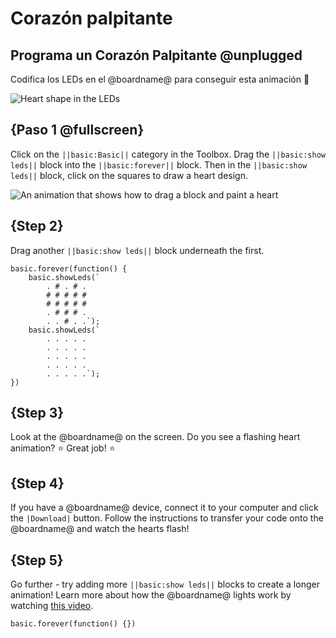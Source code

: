 # Corazón palpitante

## Programa un Corazón Palpitante @unplugged

Codifica los LEDs en el @boardname@ para conseguir esta animación 💖

![Heart shape in the LEDs](/static/mb/projects/flashing-heart/sim.gif)

## {Paso 1 @fullscreen}

Click on the ``||basic:Basic||`` category in the Toolbox. 
Drag the ``||basic:show leds||`` block into the ``||basic:forever||`` block. 
Then in the ``||basic:show leds||`` block, click on the squares to draw a heart design.

![An animation that shows how to drag a block and paint a heart](/static/mb/projects/flashing-heart/showleds.gif)

## {Step 2}

Drag another ``||basic:show leds||`` block underneath the first.

```blocks
basic.forever(function() {
    basic.showLeds(`
        . # . # .
        # # # # #
        # # # # #
        . # # # .
        . . # . .`);
    basic.showLeds(`
        . . . . .
        . . . . .
        . . . . .
        . . . . .
        . . . . .`);
})
```

## {Step 3}

Look at the @boardname@ on the screen. Do you see a flashing heart animation? ⭐ Great job! ⭐ 

## {Step 4}

If you have a @boardname@ device, connect it to your computer and click the ``|Download|`` button. Follow the instructions to transfer your code onto the @boardname@ and watch the hearts flash! 

## {Step 5}

Go further - try adding more ``||basic:show leds||`` blocks to create a longer animation! Learn more about how the @boardname@ lights work by watching [this video](https://youtu.be/qqBmvHD5bCw).

```template
basic.forever(function() {})
```